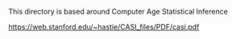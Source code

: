 This directory is based around Computer Age Statistical Inference

https://web.stanford.edu/~hastie/CASI_files/PDF/casi.pdf
